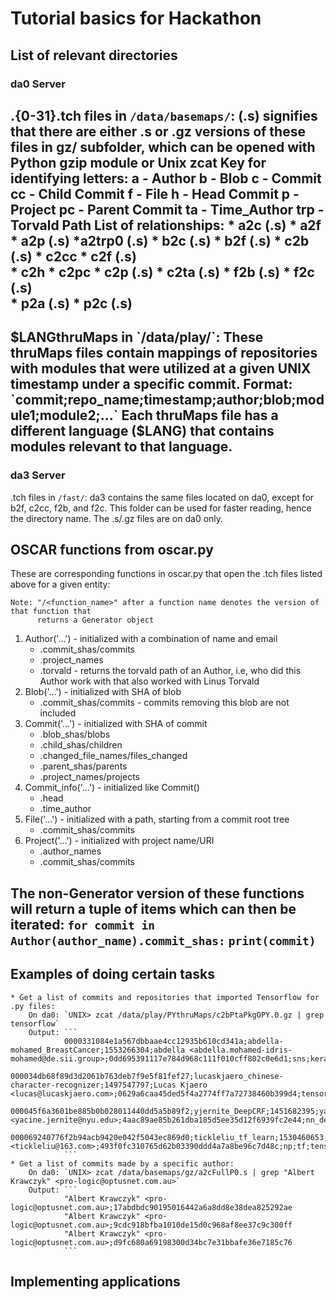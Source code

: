 # Tutorial basics for Hackathon

## List of relevant directories
### da0 Server
<relationship>.{0-31}.tch files in `/data/basemaps/`:
	(.s) signifies that there are either .s or .gz versions of these files in gz/ subfolder, 
	which can be opened with Python gzip module or Unix zcat
	Key for identifying letters:
		a  - Author
		b  - Blob
		c  - Commit
		cc - Child Commit
		f  - File
		h  - Head Commit
		p  - Project
		pc - Parent Commit
		ta - Time_Author
		trp - Torvald Path
	List of relationships:
	* a2c (.s)	* a2f		* a2p (.s)		*a2trp0 (.s)
	* b2c (.s)	* b2f (.s)
	* c2b (.s)	* c2cc		* c2f (.s)		
	* c2h		* c2pc		* c2p (.s)		* c2ta (.s)
	* f2b (.s)	* f2c (.s)		
	* p2a (.s)	* p2c (.s)
------
$LANGthruMaps in `/data/play/`:
		These thruMaps files contain mappings of repositories with modules that were utilized at a given UNIX timestamp under a specific commit.
		Format: `commit;repo_name;timestamp;author;blob;module1;module2;...`
		Each thruMaps file has a different language ($LANG) that contains modules relevant to that language.
------
### da3 Server
.tch files in `/fast/`:
		da3 contains the same files located on da0, except for b2f, c2cc, f2b, and f2c.
		This folder can be used for faster reading, hence the directory name.
		The .s/.gz files are on da0 only.

## OSCAR functions from oscar.py
These are corresponding functions in oscar.py that open the .tch files listed above for a given entity:

	Note: "/<function_name>" after a function name denotes the version of that function that 
		  returns a Generator object  

1. Author('...')  - initialized with a combination of name and email
	* .commit_shas/commits
	* .project_names
	* .torvald - returns the torvald path of an Author, i.e, who did this Author work
				 with that also worked with Linus Torvald
2. Blob('...') -  initialized with SHA of blob
	* .commit_shas/commits - commits removing this blob are not included
3. Commit('...') - initialized with SHA of commit
	* .blob_shas/blobs
	* .child_shas/children
	* .changed_file_names/files_changed
	* .parent_shas/parents
	* .project_names/projects
4. Commit_info('...') - initialized like Commit()
	* .head
	* .time_author
5. File('...') - initialized with a path, starting from a commit root tree
	* .commit_shas/commits
6. Project('...') - initialized with project name/URI
	* .author_names
	* .commit_shas/commits

The non-Generator version of these functions will return a tuple of items which can 
then be iterated:
	`for commit in Author(author_name).commit_shas:`
		`print(commit)`
------
## Examples of doing certain tasks
	* Get a list of commits and repositories that imported Tensorflow for .py files:
		On da0: `UNIX> zcat /data/play/PYthruMaps/c2bPtaPkgOPY.0.gz | grep tensorflow`
		Output: ```
				0000331084e1a567dbbaae4cc12935b610cd341a;abdella-mohamed_BreastCancer;1553266304;abdella <abdella.mohamed-idris-mohamed@de.sii.group>;0dd695391117e784d968c111f010cff802c0e6d1;sns;keras.models;np;random;tensorflow;os;pd;sklearn.metrics;plt;keras.layers;yaml
				000034db68f89d3d2061b763deb7f9e5f81fef27;lucaskjaero_chinese-character-recognizer;1497547797;Lucas Kjaero <lucas@lucaskjaero.com>;0629a6caa45ded5f4a2774ff7a72738460b399d4;tensorflow;preprocessing;sklearn
				000045f6a3601be885b0b028011440dd5a5b89f2;yjernite_DeepCRF;1451682395;yacine <yacine.jernite@nyu.edu>;4aac89ae85b261dba185d5ee35d12f6939fc2e44;nn_defs;utils;tensorflow
				000069240776f2b94acb9420e042f5043ec869d0;tickleliu_tf_learn;1530460653;tickleliu <tickleliu@163.com>;493f0fc310765d62b03390ddd4a7a8be96c7d48c;np;tf;tensorflow
				```
	* Get a list of commits made by a specific author:
		On da0: `UNIX> zcat /data/basemaps/gz/a2cFullP0.s | grep "Albert Krawczyk" <pro-logic@optusnet.com.au>` 
		Output: ```
				"Albert Krawczyk" <pro-logic@optusnet.com.au>;17abdbdc90195016442a6a8dd8e38dea825292ae
				"Albert Krawczyk" <pro-logic@optusnet.com.au>;9cdc918bfba1010de15d0c968af8ee37c9c300ff
				"Albert Krawczyk" <pro-logic@optusnet.com.au>;d9fc680a69198300d34bc7e31bbafe36e7185c76
				```
	
## Implementing applications
